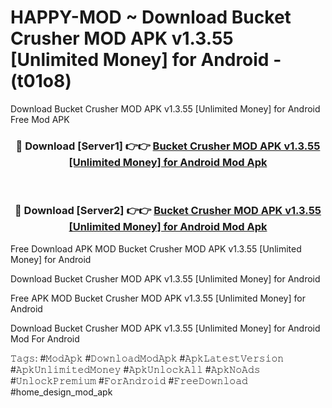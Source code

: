 # HAPPY-MOD ~ Download Bucket Crusher MOD APK v1.3.55 [Unlimited Money] for Android - (t01o8)
Download Bucket Crusher MOD APK v1.3.55 [Unlimited Money] for Android Free Mod APK

<div align="center">
<h3>🔴 Download [Server1] 👉👉 <a href="https://apk-comot.site?title=Bucket_Crusher_MOD_APK_v1.3.55_[Unlimited_Money]_for_Android">Bucket Crusher MOD APK v1.3.55 [Unlimited Money] for Android Mod Apk</a></h3><br>

<h3>🔴 Download [Server2] 👉👉 <a href="https://apk-comot.site?title=Bucket_Crusher_MOD_APK_v1.3.55_[Unlimited_Money]_for_Android">Bucket Crusher MOD APK v1.3.55 [Unlimited Money] for Android Mod Apk</a></h3>
</div>


Free Download APK MOD Bucket Crusher MOD APK v1.3.55 [Unlimited Money] for Android

Download Bucket Crusher MOD APK v1.3.55 [Unlimited Money] for Android 

Free APK MOD Bucket Crusher MOD APK v1.3.55 [Unlimited Money] for Android 

Download Bucket Crusher MOD APK v1.3.55 [Unlimited Money] for Android Mod For Android

𝚃𝚊𝚐𝚜: #𝙼𝚘𝚍𝙰𝚙𝚔 #𝙳𝚘𝚠𝚗𝚕𝚘𝚊𝚍𝙼𝚘𝚍𝙰𝚙𝚔 #𝙰𝚙𝚔𝙻𝚊𝚝𝚎𝚜𝚝𝚅𝚎𝚛𝚜𝚒𝚘𝚗 #𝙰𝚙𝚔𝚄𝚗𝚕𝚒𝚖𝚒𝚝𝚎𝚍𝙼𝚘𝚗𝚎𝚢 #𝙰𝚙𝚔𝚄𝚗𝚕𝚘𝚌𝚔𝙰𝚕𝚕 #𝙰𝚙𝚔𝙽𝚘𝙰𝚍𝚜 #𝚄𝚗𝚕𝚘𝚌𝚔𝙿𝚛𝚎𝚖𝚒𝚞𝚖 #𝙵𝚘𝚛𝙰𝚗𝚍𝚛𝚘𝚒𝚍 #𝙵𝚛𝚎𝚎𝙳𝚘𝚠𝚗𝚕𝚘𝚊𝚍 #home_design_mod_apk